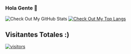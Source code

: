 ### Hola Gente 👋

![Check Out My GitHub Stats](https://github-readme-stats.vercel.app/api?username=Emmannuel&show_icons=true&theme=dark)
[![Check Out My Top Langs](https://github-readme-stats.vercel.app/api/top-langs/?username=Emmannuel)](https://github.com/anuraghazra/github-readme-stats)
## Visitantes Totales :)
[![visitors](https://profile-counter.glitch.me/Emmannuel/count.svg)](https://emmannuel.com)

<!--
**asd** is a ✨ _special_ ✨ repository because its `README.md` (this file) appears on your GitHub profile.

Here are some ideas to get you started:

- 🔭 I’m currently working on ...
- 🌱 I’m currently learning ...
- 👯 I’m looking to collaborate on ...
- 🤔 I’m looking for help with ...
- 💬 Ask me about ...
- 📫 How to reach me: ...
- 😄 Pronouns: ...
- ⚡ Fun fact: ...
-->
